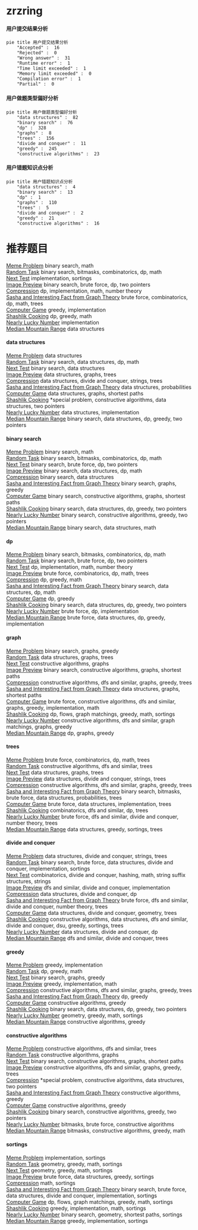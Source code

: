 # zrzring
<!-- tabs:start -->
#### **用户提交结果分析**

```mermaid
pie title 用户提交结果分析
    "Accepted" :  16
    "Rejected" :  0
    "Wrong answer" :  31
    "Runtime error" :  1
    "Time limit exceeded" :  1
    "Memory limit exceeded" :  0
    "Compilation error" :  1
    "Partial" :  0
```
#### **用户做题类型偏好分析**

```mermaid
pie title 用户做题类型偏好分析
    "data structures" :  82
    "binary search" :  76
    "dp" :  328
    "graphs" :  8
    "trees" :  156
    "divide and conquer" :  11
    "greedy" :  245
    "constructive algorithms" :  23
```
#### **用户错题知识点分析**

```mermaid
pie title 用户错题知识点分析
    "data structures" :  4
    "binary search" :  13
    "dp" :  1
    "graphs" :  110
    "trees" :  5
    "divide and conquer" :  2
    "greedy" :  21
    "constructive algorithms" :  16
```
<!-- tabs:end -->
# 推荐题目
[Meme Problem](http://codeforces.com/problemset/problem/1076/C)		binary search,
                        math		  
[Random Task](http://codeforces.com/problemset/problem/431/D)		binary search,
                        bitmasks,
                        combinatorics,
                        dp,
                        math		  
[Next Test](http://codeforces.com/problemset/problem/27/A)		implementation,
                        sortings		  
[Image Preview](https://codeforces.com/contest/651/problem/D)		binary search,
                        brute force,
                        dp,
                        two pointers		  
[Compression](http://codeforces.com/problemset/problem/1107/D)		dp,
                        implementation,
                        math,
                        number theory		  
[Sasha and Interesting Fact from Graph Theory](https://codeforces.com/contest/1113/problem/F)		brute force,
                        combinatorics,
                        dp,
                        math,
                        trees		  
[Computer Game](http://codeforces.com/problemset/problem/37/B)		greedy,
                        implementation		  
[Shashlik Cooking](http://codeforces.com/problemset/problem/1040/B)		dp,
                        greedy,
                        math		  
[Nearly Lucky Number](http://codeforces.com/problemset/problem/110/A)		implementation		  
[Median Mountain Range](http://codeforces.com/problemset/problem/1322/E)		data structures		  
<!-- tabs:start -->
#### **data structures**
[Meme Problem](http://codeforces.com/problemset/problem/1322/E)		data structures		  
[Random Task](https://codeforces.com/contest/574/problem/D)		binary search,
                        data structures,
                        dp,
                        math		  
[Next Test](http://codeforces.com/problemset/problem/749/D)		binary search,
                        data structures		  
[Image Preview](http://codeforces.com/problemset/problem/418/D)		data structures,
                        graphs,
                        trees		  
[Compression](http://codeforces.com/problemset/problem/665/E)		data structures,
                        divide and conquer,
                        strings,
                        trees		  
[Sasha and Interesting Fact from Graph Theory](http://codeforces.com/problemset/problem/840/D)		data structures,
                        probabilities		  
[Computer Game](http://codeforces.com/problemset/problem/1163/F)		data structures,
                        graphs,
                        shortest paths		  
[Shashlik Cooking](http://codeforces.com/problemset/problem/644/B)		*special problem,
                        constructive algorithms,
                        data structures,
                        two pointers		  
[Nearly Lucky Number](http://codeforces.com/problemset/problem/1418/D)		data structures,
                        implementation		  
[Median Mountain Range](http://codeforces.com/problemset/problem/1492/C)		binary search,
                        data structures,
                        dp,
                        greedy,
                        two pointers		  
#### **binary search**
[Meme Problem](http://codeforces.com/problemset/problem/1076/C)		binary search,
                        math		  
[Random Task](http://codeforces.com/problemset/problem/431/D)		binary search,
                        bitmasks,
                        combinatorics,
                        dp,
                        math		  
[Next Test](https://codeforces.com/contest/651/problem/D)		binary search,
                        brute force,
                        dp,
                        two pointers		  
[Image Preview](https://codeforces.com/contest/574/problem/D)		binary search,
                        data structures,
                        dp,
                        math		  
[Compression](http://codeforces.com/problemset/problem/749/D)		binary search,
                        data structures		  
[Sasha and Interesting Fact from Graph Theory](http://codeforces.com/problemset/problem/553/D)		binary search,
                        graphs,
                        greedy		  
[Computer Game](http://codeforces.com/problemset/problem/715/B)		binary search,
                        constructive algorithms,
                        graphs,
                        shortest paths		  
[Shashlik Cooking](http://codeforces.com/problemset/problem/1492/C)		binary search,
                        data structures,
                        dp,
                        greedy,
                        two pointers		  
[Nearly Lucky Number](http://codeforces.com/problemset/problem/1463/D)		binary search,
                        constructive algorithms,
                        greedy,
                        two pointers		  
[Median Mountain Range](http://codeforces.com/problemset/problem/1490/G)		binary search,
                        data structures,
                        math		  
#### **dp**
[Meme Problem](http://codeforces.com/problemset/problem/431/D)		binary search,
                        bitmasks,
                        combinatorics,
                        dp,
                        math		  
[Random Task](https://codeforces.com/contest/651/problem/D)		binary search,
                        brute force,
                        dp,
                        two pointers		  
[Next Test](http://codeforces.com/problemset/problem/1107/D)		dp,
                        implementation,
                        math,
                        number theory		  
[Image Preview](https://codeforces.com/contest/1113/problem/F)		brute force,
                        combinatorics,
                        dp,
                        math,
                        trees		  
[Compression](http://codeforces.com/problemset/problem/1040/B)		dp,
                        greedy,
                        math		  
[Sasha and Interesting Fact from Graph Theory](https://codeforces.com/contest/574/problem/D)		binary search,
                        data structures,
                        dp,
                        math		  
[Computer Game](https://codeforces.com/contest/1277/problem/C)		dp,
                        greedy		  
[Shashlik Cooking](http://codeforces.com/problemset/problem/1492/C)		binary search,
                        data structures,
                        dp,
                        greedy,
                        two pointers		  
[Nearly Lucky Number](https://codeforces.com/contest/1457/problem/C)		brute force,
                        dp,
                        implementation		  
[Median Mountain Range](http://codeforces.com/problemset/problem/1491/C)		brute force,
                        data structures,
                        dp,
                        greedy,
                        implementation		  
#### **graph**
[Meme Problem](http://codeforces.com/problemset/problem/553/D)		binary search,
                        graphs,
                        greedy		  
[Random Task](http://codeforces.com/problemset/problem/418/D)		data structures,
                        graphs,
                        trees		  
[Next Test](http://codeforces.com/problemset/problem/1065/B)		constructive algorithms,
                        graphs		  
[Image Preview](http://codeforces.com/problemset/problem/715/B)		binary search,
                        constructive algorithms,
                        graphs,
                        shortest paths		  
[Compression](http://codeforces.com/problemset/problem/911/F)		constructive algorithms,
                        dfs and similar,
                        graphs,
                        greedy,
                        trees		  
[Sasha and Interesting Fact from Graph Theory](http://codeforces.com/problemset/problem/1163/F)		data structures,
                        graphs,
                        shortest paths		  
[Computer Game](http://codeforces.com/problemset/problem/1487/C)		brute force,
                        constructive algorithms,
                        dfs and similar,
                        graphs,
                        greedy,
                        implementation,
                        math		  
[Shashlik Cooking](http://codeforces.com/problemset/problem/1437/C)		dp,
                        flows,
                        graph matchings,
                        greedy,
                        math,
                        sortings		  
[Nearly Lucky Number](http://codeforces.com/problemset/problem/1470/D)		constructive algorithms,
                        dfs and similar,
                        graph matchings,
                        graphs,
                        greedy		  
[Median Mountain Range](http://codeforces.com/problemset/problem/1476/C)		dp,
                        graphs,
                        greedy		  
#### **trees**
[Meme Problem](https://codeforces.com/contest/1113/problem/F)		brute force,
                        combinatorics,
                        dp,
                        math,
                        trees		  
[Random Task](http://codeforces.com/problemset/problem/1214/H)		constructive algorithms,
                        dfs and similar,
                        trees		  
[Next Test](http://codeforces.com/problemset/problem/418/D)		data structures,
                        graphs,
                        trees		  
[Image Preview](http://codeforces.com/problemset/problem/665/E)		data structures,
                        divide and conquer,
                        strings,
                        trees		  
[Compression](http://codeforces.com/problemset/problem/911/F)		constructive algorithms,
                        dfs and similar,
                        graphs,
                        greedy,
                        trees		  
[Sasha and Interesting Fact from Graph Theory](http://codeforces.com/problemset/problem/1479/D)		binary search,
                        bitmasks,
                        brute force,
                        data structures,
                        probabilities,
                        trees		  
[Computer Game](http://codeforces.com/problemset/problem/1511/C)		brute force,
                        data structures,
                        implementation,
                        trees		  
[Shashlik Cooking](http://codeforces.com/problemset/problem/1499/F)		combinatorics,
                        dfs and similar,
                        dp,
                        trees		  
[Nearly Lucky Number](http://codeforces.com/problemset/problem/1491/E)		brute force,
                        dfs and similar,
                        divide and conquer,
                        number theory,
                        trees		  
[Median Mountain Range](http://codeforces.com/problemset/problem/1466/D)		data structures,
                        greedy,
                        sortings,
                        trees		  
#### **divide and conquer**
[Meme Problem](http://codeforces.com/problemset/problem/665/E)		data structures,
                        divide and conquer,
                        strings,
                        trees		  
[Random Task](http://codeforces.com/problemset/problem/1461/D)		binary search,
                        brute force,
                        data structures,
                        divide and conquer,
                        implementation,
                        sortings		  
[Next Test](http://codeforces.com/problemset/problem/1466/G)		combinatorics,
                        divide and conquer,
                        hashing,
                        math,
                        string suffix structures,
                        strings		  
[Image Preview](http://codeforces.com/problemset/problem/1490/D)		dfs and similar,
                        divide and conquer,
                        implementation		  
[Compression](https://codeforces.com/contest/1483/problem/C)		data structures,
                        divide and conquer,
                        dp		  
[Sasha and Interesting Fact from Graph Theory](http://codeforces.com/problemset/problem/1491/E)		brute force,
                        dfs and similar,
                        divide and conquer,
                        number theory,
                        trees		  
[Computer Game](http://codeforces.com/problemset/problem/1303/G)		data structures,
                        divide and conquer,
                        geometry,
                        trees		  
[Shashlik Cooking](http://codeforces.com/problemset/problem/1494/D)		constructive algorithms,
                        data structures,
                        dfs and similar,
                        divide and conquer,
                        dsu,
                        greedy,
                        sortings,
                        trees		  
[Nearly Lucky Number](http://codeforces.com/problemset/problem/1482/E)		data structures,
                        divide and conquer,
                        dp		  
[Median Mountain Range](http://codeforces.com/problemset/problem/566/C)		dfs and similar,
                        divide and conquer,
                        trees		  
#### **greedy**
[Meme Problem](http://codeforces.com/problemset/problem/37/B)		greedy,
                        implementation		  
[Random Task](http://codeforces.com/problemset/problem/1040/B)		dp,
                        greedy,
                        math		  
[Next Test](http://codeforces.com/problemset/problem/553/D)		binary search,
                        graphs,
                        greedy		  
[Image Preview](http://codeforces.com/problemset/problem/405/D)		greedy,
                        implementation,
                        math		  
[Compression](http://codeforces.com/problemset/problem/911/F)		constructive algorithms,
                        dfs and similar,
                        graphs,
                        greedy,
                        trees		  
[Sasha and Interesting Fact from Graph Theory](https://codeforces.com/contest/1277/problem/C)		dp,
                        greedy		  
[Computer Game](http://codeforces.com/problemset/problem/1450/F)		constructive algorithms,
                        greedy		  
[Shashlik Cooking](http://codeforces.com/problemset/problem/1492/C)		binary search,
                        data structures,
                        dp,
                        greedy,
                        two pointers		  
[Nearly Lucky Number](https://codeforces.com/contest/1496/problem/C)		geometry,
                        greedy,
                        math,
                        sortings		  
[Median Mountain Range](http://codeforces.com/problemset/problem/1493/A)		constructive algorithms,
                        greedy		  
#### **constructive algorithms**
[Meme Problem](http://codeforces.com/problemset/problem/1214/H)		constructive algorithms,
                        dfs and similar,
                        trees		  
[Random Task](http://codeforces.com/problemset/problem/1065/B)		constructive algorithms,
                        graphs		  
[Next Test](http://codeforces.com/problemset/problem/715/B)		binary search,
                        constructive algorithms,
                        graphs,
                        shortest paths		  
[Image Preview](http://codeforces.com/problemset/problem/911/F)		constructive algorithms,
                        dfs and similar,
                        graphs,
                        greedy,
                        trees		  
[Compression](http://codeforces.com/problemset/problem/644/B)		*special problem,
                        constructive algorithms,
                        data structures,
                        two pointers		  
[Sasha and Interesting Fact from Graph Theory](http://codeforces.com/problemset/problem/1450/F)		constructive algorithms,
                        greedy		  
[Computer Game](http://codeforces.com/problemset/problem/1493/A)		constructive algorithms,
                        greedy		  
[Shashlik Cooking](http://codeforces.com/problemset/problem/1463/D)		binary search,
                        constructive algorithms,
                        greedy,
                        two pointers		  
[Nearly Lucky Number](https://codeforces.com/contest/1456/problem/B)		bitmasks,
                        brute force,
                        constructive algorithms		  
[Median Mountain Range](http://codeforces.com/problemset/problem/1492/D)		bitmasks,
                        constructive algorithms,
                        greedy,
                        math		  
#### **sortings**
[Meme Problem](http://codeforces.com/problemset/problem/27/A)		implementation,
                        sortings		  
[Random Task](https://codeforces.com/contest/1496/problem/C)		geometry,
                        greedy,
                        math,
                        sortings		  
[Next Test](http://codeforces.com/problemset/problem/1495/A)		geometry,
                        greedy,
                        math,
                        sortings		  
[Image Preview](http://codeforces.com/problemset/problem/1497/A)		brute force,
                        data structures,
                        greedy,
                        sortings		  
[Compression](http://codeforces.com/problemset/problem/1427/A)		math,
                        sortings		  
[Sasha and Interesting Fact from Graph Theory](http://codeforces.com/problemset/problem/1461/D)		binary search,
                        brute force,
                        data structures,
                        divide and conquer,
                        implementation,
                        sortings		  
[Computer Game](http://codeforces.com/problemset/problem/1437/C)		dp,
                        flows,
                        graph matchings,
                        greedy,
                        math,
                        sortings		  
[Shashlik Cooking](http://codeforces.com/problemset/problem/1473/A)		greedy,
                        implementation,
                        math,
                        sortings		  
[Nearly Lucky Number](http://codeforces.com/problemset/problem/1486/B)		binary search,
                        geometry,
                        shortest paths,
                        sortings		  
[Median Mountain Range](http://codeforces.com/problemset/problem/1480/B)		greedy,
                        implementation,
                        sortings		  
<!-- tabs:end -->
